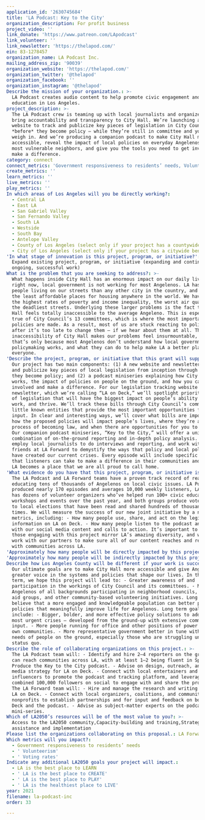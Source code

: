 ```yaml
---
application_id: '2630745684'
title: 'LA Podcast: Key to the City'
organization_description: For profit business
project_video: ''
link_donate: 'https://www.patreon.com/LApodcast'
link_volunteer: ''
link_newsletter: 'https://thelapod.com/'
ein: 83-1278457
organization_name: LA Podcast Inc.
mailing_address_zip: '90039'
organization_website: 'https://thelapod.com/'
organization_twitter: '@thelapod'
organization_facebook: ''
organization_instagram: '@thelapod'
Describe the mission of your organization.: >-
  LA Podcast creates audio content to help promote civic engagement and
  education in Los Angeles.
project_description: >-
  The LA Podcast crew is teaming up with local journalists and organizers to
  bring accountability and transparency to City Hall. We’re launching a new
  website to track and publicize key pieces of legislation in City Council
  *before* they become policy — while they’re still in committee and you can
  weigh in. And we’re producing a companion podcast to make City Hall more
  accessible, reveal the impact of local policies on everyday Angelenos and our
  most vulnerable neighbors, and give you the tools you need to get involved and
  make a difference.
category: connect
connect_metrics: 'Government responsiveness to residents’ needs, Volunteerism, Voting rates'
create_metrics: ''
learn_metrics: ''
live_metrics: ''
play_metrics: ''
In which areas of Los Angeles will you be directly working?:
  - Central LA
  - East LA
  - San Gabriel Valley
  - San Fernando Valley
  - South LA
  - Westside
  - South Bay
  - Antelope Valley
  - County of Los Angeles (select only if your project has a countywide benefit)
  - City of Los Angeles (select only if your project has a citywide benefit)
'In what stage of innovation is this project, program, or initiative?': >-
  Expand existing project, program, or initiative (expanding and continuing
  ongoing, successful work)
What is the problem that you are seeking to address?: >-
  What happens inside City Hall has an enormous impact on our daily lives — and
  right now, local government is not working for most Angelenos. LA has more
  people living on our streets than any other city in the country, and is one of
  the least affordable places for housing anywhere in the world. We have some of
  the highest rates of poverty and income inequality, the worst air quality, and
  the deadliest streets. Underlying these larger problems is the fact that City
  Hall feels totally inaccessible to the average Angeleno. This is especially
  true of City Council’s 13 committees, which is where the most important
  policies are made. As a result, most of us are stuck reacting to policies
  after it’s too late to change them — if we hear about them at all. The
  inaccessibility of City Hall makes our problems feel insurmountable, but
  that’s only because most Angelenos don’t understand how local government and
  policymaking works, and what they can do to help make LA a better place for
  everyone.
'Describe the project, program, or initiative that this grant will support to address the problem identified.': >-
  Our project has two main components: (1) A new website and newsletter to track
  and publicize key pieces of local legislation from inception through the time
  they become policy; and (2) a podcast miniseries explaining how City Hall
  works, the impact of policies on people on the ground, and how you can get
  involved and make a difference. For our legislation tracking website and
  newsletter, which we’re calling “LA on Deck,” we’ll spotlight priority pieces
  of legislation that will have the biggest impact on people’s ability to live,
  work, and thrive. We’ll track these bills through City Council’s committees —
  little known entities that provide the most important opportunities for public
  input. In clear and interesting ways, we’ll cover what bills are important,
  how the proposed policies will impact people’s lives, where they’re at in the
  process of becoming law, and when there are opportunities for you to weigh in.
  Our companion podcast miniseries, “Key to the City,” will offer a unique
  combination of on-the-ground reporting and in-depth policy analysis. We’ll
  employ local journalists to do interviews and reporting, and work with our
  friends at LA Forward to demystify the ways that policy and local politics
  have created our current crises. Every episode will include specific actions
  that listeners can take to make a difference in their communities and ensure
  LA becomes a place that we are all proud to call home.
'What evidence do you have that this project, program, or initiative is or will be successful, and how will you define and measure success?': >-
  The LA Podcast and LA Forward teams have a proven track record of reaching and
  educating tens of thousands of Angelenos on local civic issues. LA Podcast has
  produced nearly 170 episodes and averages 10,000 weekly listeners, LA Forward
  has dozens of volunteer organizers who’ve helped run 100+ civic education
  workshops and events over the past year, and both groups produce voter guides
  to local elections that have been read and shared hundreds of thousands of
  times. We will measure the success of our new joint initiative by a number of
  metrics, including: - How many people use, share, and act on the legislative
  information on LA on Deck. - How many people listen to the podcast and engage
  with our social media content and calls to action. It’s important to us that
  those engaging with this project mirror LA’s amazing diversity, and we will
  work with our partners to make sure all of our content reaches and resonates
  with communities across LA.
'Approximately how many people will be directly impacted by this project, program, or initiative?': '50000'
'Approximately how many people will be indirectly impacted by this project, program, or initiative?': '500000'
Describe how Los Angeles County will be different if your work is successful.: >-
  Our ultimate goals are to make City Hall more accessible and give Angelenos a
  greater voice in the systems and policies that shape our lives. In the short
  term, we hope this project will lead to: - Greater awareness of and
  participation in the workings of City Council and its committees. - More
  Angelenos of all backgrounds participating in neighborhood councils, mutual
  aid groups, and other community-based volunteering initiatives. Long term, we
  believe that a more engaged and knowledgeable population can better push for
  policies that meaningfully improve life for Angelenos. Long term goals
  include: - Bigger, bolder, and more effective policy solutions to address our
  most urgent crises — developed from the ground-up with extensive community
  input. - More people running for office and other positions of power in their
  own communities. - More representative government better in tune with the
  needs of people on the ground, especially those who are struggling under the
  status quo.
Describe the role of collaborating organizations on this project.: >-
  The LA Podcast team will: - Identify and hire 2–4 reporters on the ground that
  can reach communities across LA, with at least 1–2 being fluent in Spanish. -
  Produce the Key to the City podcast. - Advise on design, outreach, and social
  media strategy for LA on Deck. - Connect with local entertainers and
  influencers to promote the podcast and tracking platform, and leverage our
  combined 100,000 followers on social to engage with and share the projects.
  The LA Forward team will: - Hire and manage the research and writing teams for
  LA on Deck. - Connect with local organizers, coalitions, and community-based
  nonprofits to establish partnerships and for input and feedback on both LA on
  Deck and the podcast. - Advise as subject-matter experts on the podcast
  mini-series.
Which of LA2050’s resources will be of the most value to you?: >-
  Access to the LA2050 community,Capacity-building and training,Strategy
  assistance and implementation
Please list the organizations collaborating on this proposal.: LA Forward
Which metrics will you impact?:
  - Government responsiveness to residents’ needs
  - ' Volunteerism'
  - ' Voting rates'
Indicate any additional LA2050 goals your project will impact.:
  - LA is the best place to LEARN
  - ' LA is the best place to CREATE'
  - ' LA is the best place to PLAY'
  - ' LA is the healthiest place to LIVE'
year: 2021
filename: la-podcast-inc
order: 33

---
```

